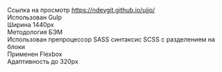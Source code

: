 Ссылка на просмотр https://ndevgit.github.io/ujjo/ <br>
Использован Gulp<br>
Ширина 1440px<br>
Методология БЭМ<br>
Использован препроцессор SASS синтаксис SCSS с разделением на блоки<br>
Применен Flexbox<br>
Адаптивность до 320px<br>

